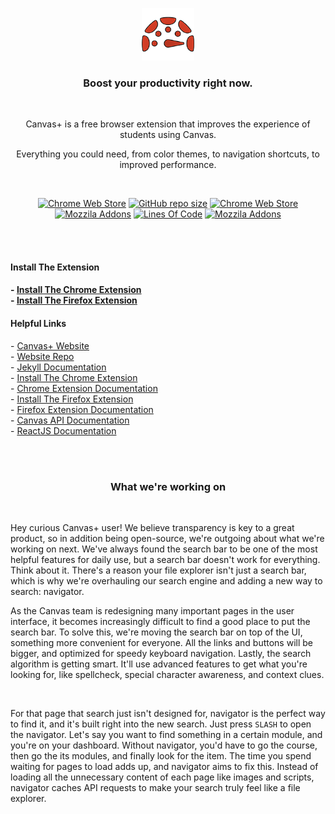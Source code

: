 <p align="center">
  <img width="84" src="https://raw.githubusercontent.com/canvasplus/extension/master/assets/icons/canvas-plus-favicon-active-128.png">
</p>
<h3 align="center">Boost your productivity right now.</h3>
<br>
<p align="center">Canvas+ is a free browser extension that improves the experience of students using Canvas.</p>
<p align="center">Everything you could need, from color themes, to navigation shortcuts, to improved performance.</p>

<br>

<p align="center">
<a href="https://chrome.google.com/webstore/detail/canvas%2B/kdkadcnebmokaadholinmnpjelphnghh"><img alt="Chrome Web Store" src="https://img.shields.io/chrome-web-store/users/kdkadcnebmokaadholinmnpjelphnghh?label=Chrome%20Users&color=important"></a>
<a href="https://www.github.com/canvasplus/extension"><img alt="GitHub repo size" src="https://img.shields.io/github/repo-size/canvasplus/extension"></a>
<a href="https://chrome.google.com/webstore/detail/canvas%2B/kdkadcnebmokaadholinmnpjelphnghh"><img alt="Chrome Web Store" src="https://img.shields.io/chrome-web-store/rating/kdkadcnebmokaadholinmnpjelphnghh?label=Chrome%20Rating"></a>
<br>  
<a href="https://addons.mozilla.org/en-US/firefox/addon/canvasplus/"><img alt="Mozzila Addons" src="https://img.shields.io/amo/users/canvasplus?color=orange&label=Firefox%20Users"></a>
<a href="https://www.github.com/canvasplus/extension"><img alt="Lines Of Code" src="https://img.shields.io/tokei/lines/github/canvasplus/extension"></a>
<a href="https://addons.mozilla.org/en-US/firefox/addon/canvasplus/"><img alt="Mozzila Addons" src="https://img.shields.io/amo/rating/canvasplus?label=Firefox%20Rating"></a>
</p>

<br><br>
  <h4>Install The Extension<h4>
- <a href="https://chrome.google.com/webstore/detail/canvas%2B/kdkadcnebmokaadholinmnpjelphnghh">Install The Chrome Extension</a><br>
- <a href="https://addons.mozilla.org/en-US/firefox/addon/canvasplus/">Install The Firefox Extension</a><br>
  
  <h4>Helpful Links</h4>
- <a href="https://canvasplus.org">Canvas+ Website</a><br>
- <a href="https://www.github.com/canvasplus/web">Website Repo</a><br>
- <a href="https://jekyllrb.com/docs/">Jekyll Documentation</a><br>
- <a href="https://chrome.google.com/webstore/detail/canvas%2B/kdkadcnebmokaadholinmnpjelphnghh">Install The Chrome Extension</a><br>
- <a href="https://developer.chrome.com/docs/extensions/">Chrome Extension Documentation</a><br>
- <a href="https://addons.mozilla.org/en-US/firefox/addon/canvasplus/">Install The Firefox Extension</a><br>
- <a href="https://developer.mozilla.org/en-US/docs/Mozilla/Add-ons/WebExtensions/">Firefox Extension Documentation</a><br>
- <a href="https://canvas.instructure.com/doc/api/">Canvas API Documentation</a><br>
- <a href="https://reactjs.org/docs/getting-started.html/">ReactJS Documentation</a>

</p>

<br><br>

<h3 align="center">What we're working on</h3>
<br>

Hey curious Canvas+ user! We believe transparency is key to a great product, so in addition being open-source, we're outgoing about what we're working on next. We've always found the search bar to be one of the most helpful features for daily use, but a search bar doesn't work for everything. Think about it. There's a reason your file explorer isn't just a search bar, which is why we're overhauling our search engine and adding a new way to search: navigator.
<br>

As the Canvas team is redesigning many important pages in the user interface, it becomes increasingly difficult to find a good place to put the search bar. To solve this, we're moving the search bar on top of the UI, something more convenient for everyone. All the links and buttons will be bigger, and optimized for speedy keyboard navigation. Lastly, the search algorithm is getting smart. It'll use advanced features to get what you're looking for, like spellcheck, special character awareness, and context clues.

<br>

For that page that search just isn't designed for, navigator is the perfect way to find it, and it's built right into the new search. Just press `SLASH` to open the navigator. Let's say you want to find something in a certain module, and you're on your dashboard. Without navigator, you'd have to go the course, then go the its modules, and finally look for the item. The time you spend waiting for pages to load adds up, and navigator aims to fix this. Instead of loading all the unnecessary content of each page like images and scripts, navigator caches API requests to make your search truly feel like a file explorer.

<br>
